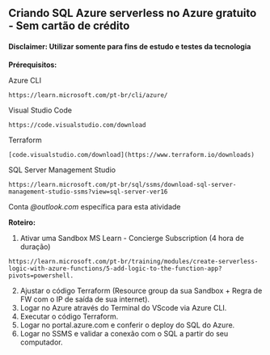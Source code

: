 ## Criando SQL Azure serverless no Azure gratuito - Sem cartão de crédito
#### Disclaimer: Utilizar somente para fins de estudo e testes da tecnologia

**Prérequisitos:**

Azure CLI
```(shell)
https://learn.microsoft.com/pt-br/cli/azure/
```
Visual Studio Code
```(shell)
https://code.visualstudio.com/download
```
Terraform
```(shell)
[code.visualstudio.com/download](https://www.terraform.io/downloads)
```
SQL Server Management Studio
```(shell)
https://learn.microsoft.com/pt-br/sql/ssms/download-sql-server-management-studio-ssms?view=sql-server-ver16
```
Conta _@outlook.com_ específica para esta atividade


**Roteiro:**

1. Ativar uma Sandbox MS Learn - Concierge Subscription (4 hora de duração)
```(shell)
https://learn.microsoft.com/pt-br/training/modules/create-serverless-logic-with-azure-functions/5-add-logic-to-the-function-app?pivots=powershell.
```
2. Ajustar o código Terraform (Resource group da sua Sandbox + Regra de FW com o IP de saída de sua internet).
3. Logar no Azure através do Terminal do VScode via Azure CLI.
4. Executar o código Terraform.
5. Logar no portal.azure.com e conferir o deploy do SQL do Azure.
6. Logar no SSMS e validar a conexão com o SQL a partir do seu computador.
